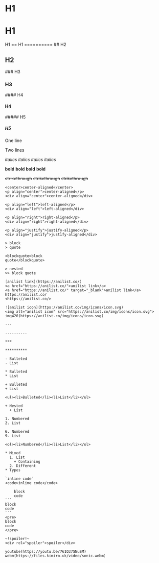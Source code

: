 # H1
<h1>H1</h1>
H1
==
H1
==========
## H2
<h2>H2</h2>
### H3
<h3>H3</h3>
#### H4
<h4>H4</h4>
##### H5
<h5>H5</h5>

One line

Two
lines

_italics_
*italics*
<i>italics</i>
<em>italics</em>

__bold__
**bold**
<b>bold</b>
<strong>bold</strong>

~~strikethrough~~
<del>strikethrough</del>
<strike>strikethrough</strike>

~~~center-aligned~~~
<center>center-aligned</center>
<p align="center">center-aligned</p>
<div align="center">center-aligned</div>

<p align="left">left-aligned</p>
<div align="left">left-aligned</div>

<p align="right">right-aligned</p>
<div align="right">right-aligned</div>

<p align="justify">justify-aligned</p>
<div align="justify">justify-aligned</div>

> block
> quote

<blockquote>block
quote</blockquote>

> nested
>> block quote

[anilist link](https://anilist.co/)
<a href="https://anilist.co/">anilist link</a>
<a href="https://anilist.co/" target="_blank">anilist link</a>
https://anilist.co/
<https://anilist.co/>

![anilist icon](https://anilist.co/img/icons/icon.svg)
<img alt="anilist icon" src="https://anilist.co/img/icons/icon.svg">
img420(https://anilist.co/img/icons/icon.svg)

---

----------

***

**********

- Bulleted
- List

* Bulleted
* List

+ Bulleted
+ List

<ul><li>Bulleted</li><li>List</li></ul>

+ Nested
  + List

1. Numbered
2. List

6. Numbered
9. List

<ol><li>Numbered</li><li>List</li></ol>

* Mixed
  1. List
    + Containing
  2. Different
* Types

`inline code`
<code>inline code</code>

    block
    code
```
block
code
```
<pre>
block
code
</pre>

~!spoiler!~
<div rel="spoiler">spoiler</div>

youtube(https://youtu.be/761Q37SNuSM)
webm(https://files.kiniro.uk/video/sonic.webm)
